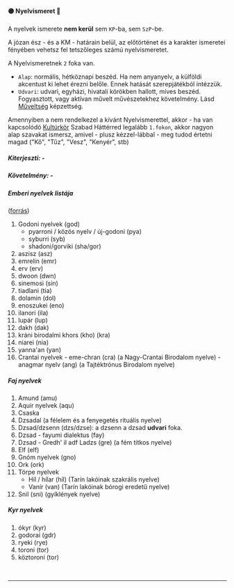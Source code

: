 #### 🟣 Nyelvismeret 🔁

A nyelvek ismerete **nem kerül** sem `KP`-ba, sem `SzP`-be.

A józan ész - és a KM - határain belül, az előtörténet és a karakter ismeretei fényében vehetsz fel tetszőleges számú nyelvismeretet.

A Nyelvismeretnek `2` foka van.
- `Alap`: normális, hétköznapi beszéd. Ha nem anyanyelv, a külföldi akcentust ki lehet érezni belőle. Ennek hatását szerepjátékból intézzük.
- `Udvari`: udvari, egyházi, hivatali körökben hallott, míves beszéd. Fogyasztott, vagy aktívan művelt művészetekhez követelmény. Lásd [Műveltség](../kepzettsegek/muveszetismeret.md) képzettség.

Amennyiben a nem rendelkezel a kívánt Nyelvismerettel, akkor - ha van kapcsolódó [Kultúrkör](kulturkor.md) Szabad Háttérred legalább `1.fokon`, akkor nagyon alap szavakat ismersz, amivel - plusz kézzel-lábbal - meg tudod értetni magad ("Kő", "Tűz", "Vesz", "Kenyér", stb)

##### Kiterjeszti: -

##### Követelmény: -

##### Emberi nyelvek listája
([forrás](https://magus.fandom.com/hu/wiki/Nyelvek_%C3%A9s_nyelcsal%C3%A1dok))

1. Godoni nyelvek (god)
    - pyarroni / közös nyelv / új-godoni (pya)
    - syburri (syb)
    - shadoni/gorviki (sha/gor)
2. aszisz (asz)
3. emrelin (emr)
4. erv (erv)
5. dwoon (dwn)
6. sinemosi (sin)
7. tiadlani (tia)
8. dolamin (dol)
9. enoszukei (eno)
10. ilanori (ila)
11. lupár (lup)
12. dakh (dak)
13. kráni birodalmi khors (kho) (kra)
14. niarei (nia)
15. yanna'an (yan)
16.  Crantai nyelvek
    - eme-chran (cra) (a Nagy-Crantai Birodalom nyelve)
    - anagmar nyelv (ang) (a Tajtéktrónus Birodalom nyelve)

##### Faj nyelvek

1. Amund (amu)
2. Aquir nyelvek (aqu)
3. Csaska
4. Dzsadal (a félelem és a fenyegetés rituális nyelve)
6. Dzsad/dzsenn (dzs/dzse): a dzsenn a dzsad **udvari** foka.
7. Dzsad - fayumi dialektus (fay)
8. Dzsad - Gredh' il adf Ladzs (gre) (a fém titkos nyelve)
9. Elf (elf)
10. Gnóm nyelvek (gno)
11. Ork (ork)
12. Törpe nyelvek
    - Híl / hílar (híl) (Tarín lakóinak szakrális nyelve)
    - Vanír  (van) (Tarín lakóinak bórogi eredetű nyelve)
13. Snil (sni) (gyíklények nyelve)

##### Kyr nyelvek

1. ókyr (kyr)
2. godorai (gdr)
3. ryeki  (rye)
4. toroni (tor)
5. köztoroni (tor)












<br />

---
